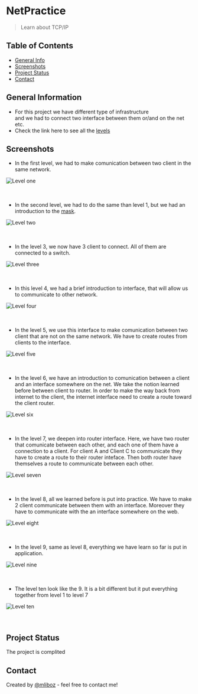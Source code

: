 # NetPractice
> Learn about TCP/IP 

## Table of Contents
* [General Info](#general-information)
* [Screenshots](#screenshots)
* [Project Status](#project-status)
* [Contact](#contact)

## General Information
- For this project we have different type of infrastructure  
and we had to connect two interface between them or/and on the net etc.
- Check the link here to see all the [levels](#screenshots)

## Screenshots
- In the first level, we had to make comunication between two client in the same network.

![Level one](./img/level1.png) <br/> <br/> <br/>

- In the second level, we had to do the same than level 1, but we had an introduction to the [mask](#mask).

![Level two](./img/level2.png) <br/> <br/> <br/>

- In the level 3, we now have 3 client to connect. All of them are connected to a switch.

![Level three](./img/level3.png) <br/> <br/> <br/>

- In this level 4, we had a brief introduction to interface, that will allow us to communicate to other network.

![Level four](./img/level4.png) <br/> <br/> <br/>

- In the level 5, we use this interface to make comunication between two client that are not on the same network. We have to create routes from clients to the interface.

![Level five](./img/level5.png) <br/> <br/> <br/>

- In the level 6, we have an introduction to comunication between a client and an interface somewhere on the net. We take the notion learned before between client to router. In order to make the way back from internet to the client, the internet interface need to create a route toward the client router.

![Level six](./img/level6.png) <br/> <br/> <br/>

- In the level 7, we deepen into router interface. Here, we have two router that comunicate between each other, and each one of them have a connection to a client. For client A and Client C to communicate they have to create a route to their router inteface. Then both router have themselves a route to communicate between each other.

![Level seven](./img/level7.png) <br/> <br/> <br/>

- In the level 8, all we learned before is put into practice. We have to make 2 client communicate between them with an interface. Moreover they have to communicate with the an interface somewhere on the web.

![Level eight](./img/level8.png) <br/> <br/> <br/>

- In the level 9, same as level 8, everything we have learn so far is put in application.

![Level nine](./img/level9.png) <br/> <br/> <br/>

- The level ten look like the 9. It is a bit different but it put everything together from level 1 to level 7

![Level ten](./img/level10.png) <br/> <br/> <br/>

## Project Status
The project is complited

## Contact
Created by [@mliboz](https://github.com/MaxenceLiboz/) - feel free to contact me!